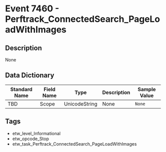 # Event 7460 - Perftrack_ConnectedSearch_PageLoadWithImages

## Description
None

## Data Dictionary
|Standard Name|Field Name|Type|Description|Sample Value|
|---|---|---|---|---|
|TBD|Scope|UnicodeString|None|`None`|

## Tags
* etw_level_Informational
* etw_opcode_Stop
* etw_task_Perftrack_ConnectedSearch_PageLoadWithImages